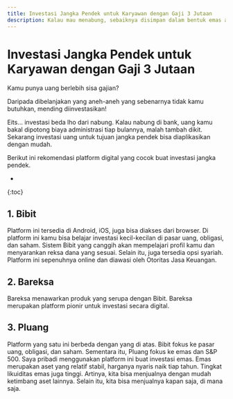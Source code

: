 ```yaml
---
title: Investasi Jangka Pendek untuk Karyawan dengan Gaji 3 Jutaan
description: Kalau mau menabung, sebaiknya disimpan dalam bentuk emas atau reksadana aja biar bisa berkembang.
---
```

# Investasi Jangka Pendek untuk Karyawan dengan Gaji 3 Jutaan

Kamu punya uang berlebih sisa gajian?

Daripada dibelanjakan yang aneh-aneh yang sebenarnya tidak kamu butuhkan, mending diinvestasikan!

Eits... investasi beda lho dari nabung. Kalau nabung di bank, uang kamu bakal dipotong biaya administrasi tiap bulannya, malah tambah dikit. Sekarang investasi uang untuk tujuan jangka pendek bisa diaplikasikan dengan mudah.

Berikut ini rekomendasi platform digital yang cocok buat investasi jangka pendek.

* 
{:toc}

## 1. Bibit
Platform ini tersedia di Android, iOS, juga bisa diakses dari browser. Di platform ini kamu bisa belajar investasi kecil-kecilan di pasar uang, obligasi, dan saham. Sistem Bibit yang canggih akan mempelajari profil kamu dan menyarankan reksa dana yang sesuai. Selain itu, juga tersedia opsi syariah. Platform ini sepenuhnya online dan diawasi oleh Otoritas Jasa Keuangan.

## 2. Bareksa
Bareksa menawarkan produk yang serupa dengan Bibit. Bareksa merupakan platform pionir untuk investasi secara digital.

## 3. Pluang
Platform yang satu ini berbeda dengan yang di atas. Bibit fokus ke pasar uang, obligasi, dan saham. Sementara itu, Pluang fokus ke emas dan S&P 500. Saya pribadi menggunakan platform ini buat investasi emas. Emas merupakan aset yang relatif stabil, harganya nyaris naik tiap tahun. Tingkat likuiditas emas juga tinggi. Artinya, kita bisa menjualnya dengan mudah ketimbang aset lainnya. Selain itu, kita bisa menjualnya kapan saja, di mana saja.
